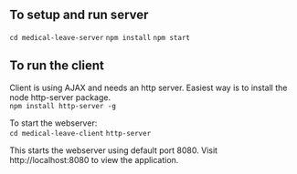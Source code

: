 ## To setup and run server <br/>
`cd medical-leave-server`
`npm install`
`npm start`

## To run the client <br/>
Client is using AJAX and needs an http server. Easiest way is to install the node http-server package. <br/>
`npm install http-server -g`

To start the webserver: <br/>
`cd medical-leave-client`
`http-server`

This starts the webserver using default port 8080. Visit http://localhost:8080 to view the application.
